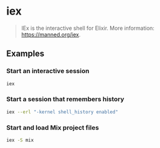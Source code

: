 # iex

> IEx is the interactive shell for Elixir. More information: <https://manned.org/iex>.

## Examples

### Start an interactive session

```bash
iex
```

### Start a session that remembers history

```bash
iex --erl "-kernel shell_history enabled"
```

### Start and load Mix project files

```bash
iex -S mix
```
